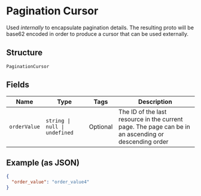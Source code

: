 
# Pagination Cursor

Used *internally* to encapsulate pagination details. The resulting proto will be base62 encoded
in order to produce a cursor that can be used externally.

## Structure

`PaginationCursor`

## Fields

| Name | Type | Tags | Description |
|  --- | --- | --- | --- |
| `orderValue` | `string \| null \| undefined` | Optional | The ID of the last resource in the current page. The page can be in an ascending or<br>descending order |

## Example (as JSON)

```json
{
  "order_value": "order_value4"
}
```


